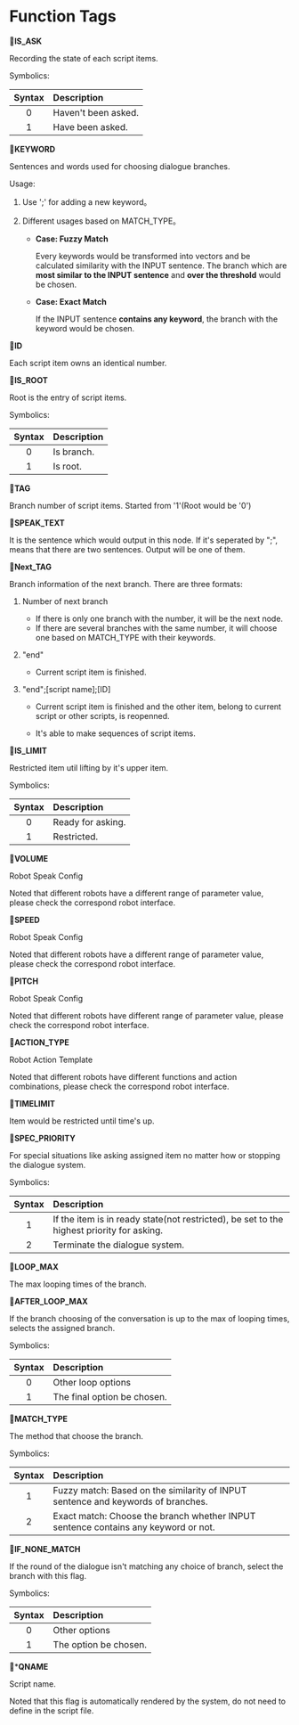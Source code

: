 # Function Tags

🚩**IS_ASK**

Recording the state of each script items. 

Symbolics:

| Syntax | Description |
| :---: |   :----|
| 0 | Haven't been asked.|
| 1 | Have been asked. |

🚩**KEYWORD**

Sentences and words used for choosing dialogue branches.

Usage:

1. Use ';' for adding a new keyword。 

2. Different usages based on MATCH_TYPE。

	* **Case: Fuzzy Match**

		Every keywords would be transformed into vectors and be calculated similarity with the INPUT sentence.
The branch which are __most similar to the INPUT sentence__ and __over the threshold__ would be chosen.

	* **Case: Exact Match**

		If the INPUT sentence __contains any keyword__, the branch with the keyword would be chosen.

🚩**ID**

Each script item owns an identical number.

🚩**IS_ROOT**

Root is the entry of script items.

Symbolics:

| Syntax | Description |
| :---: |   :----|
| 0 | Is branch.|
| 1 | Is root. |

🚩**TAG**

Branch number of script items. Started from '1'(Root would be '0')

🚩**SPEAK_TEXT**

It is the sentence which would output in this node. If it's seperated by ";", means that there are two sentences. Output will be one of them.

🚩**Next_TAG**

Branch information of the next branch. There are three formats:

1. Number of next branch

	- If there is only one branch with the number, it will be the next node. 
	- If there are several branches with the same number, it will choose one based on MATCH_TYPE with their keywords.

2. "end" 

	- Current script item is finished.

3. "end";[script name];[ID]

	- Current script item is finished  and the other item, belong to current script or other scripts, is reopenned.
	
	- It's able to make sequences of script items.

🚩**IS_LIMIT**

Restricted item util lifting by it's upper item. 

Symbolics:

| Syntax | Description |
| :---: |   :----|
| 0 | Ready for asking.|
| 1 | Restricted. |

🚩**VOLUME**

Robot Speak Config

Noted that different robots have a different range of parameter value, please check the correspond robot interface.

🚩**SPEED**

Robot Speak Config

Noted that different robots have a different range of parameter value, please check the correspond robot interface.

🚩**PITCH**

Robot Speak Config

Noted that different robots have different range of parameter value, please check the correspond robot interface.

🚩**ACTION_TYPE**

Robot Action Template

Noted that different robots have different functions and action combinations, please check the correspond robot interface.

🚩**TIMELIMIT**

Item would be restricted until time's up. 

🚩**SPEC_PRIORITY**

For special situations like asking assigned item no matter how or stopping the dialogue system.

Symbolics:

| Syntax | Description |
| :---: |   :----|
| 1 | If the item is in ready state(not restricted), be set to the highest priority for asking.|
| 2 | Terminate the dialogue system.|

🚩**LOOP_MAX**

The max looping times of the branch.

🚩**AFTER_LOOP_MAX**

If the branch choosing of the conversation is up to the max of looping times, selects the assigned branch.

Symbolics:

| Syntax | Description |
| :---: |   :----|
| 0 | Other loop options|
| 1 | The final option be chosen.|

🚩**MATCH_TYPE**

The method that choose the branch.

Symbolics:

| Syntax | Description |
| :---: |   :----|
| 1 | Fuzzy match: Based on the similarity of INPUT sentence and keywords of branches.|
| 2 | Exact match: Choose the branch whether INPUT sentence contains any keyword or not.|

🚩**IF_NONE_MATCH**

If the round of the dialogue isn't matching any choice of branch, select the branch with this flag.

Symbolics:

| Syntax | Description |
| :---: |   :----|
| 0 | Other options|
| 1 | The option be chosen.|

🚩***QNAME**

Script name.

Noted that this flag is automatically rendered by the system, do not need to define in the script file.

